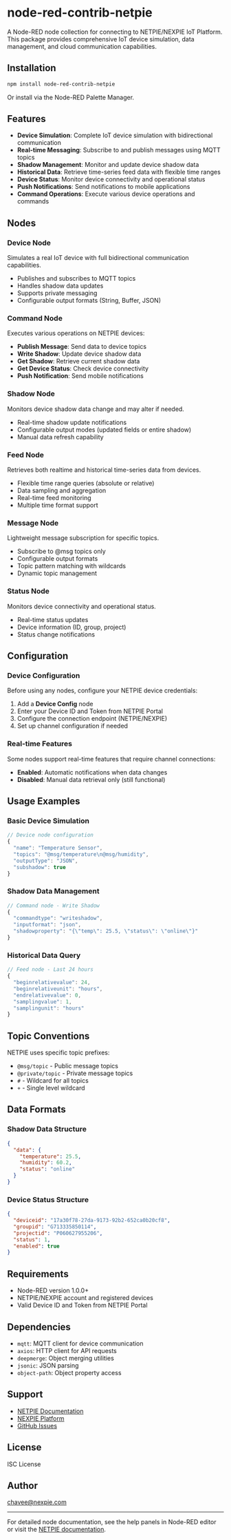 # node-red-contrib-netpie

A Node-RED node collection for connecting to NETPIE/NEXPIE IoT Platform. This package provides comprehensive IoT device simulation, data management, and cloud communication capabilities.

## Installation

```bash
npm install node-red-contrib-netpie
```

Or install via the Node-RED Palette Manager.

## Features

- **Device Simulation**: Complete IoT device simulation with bidirectional communication
- **Real-time Messaging**: Subscribe to and publish messages using MQTT topics
- **Shadow Management**: Monitor and update device shadow data  
- **Historical Data**: Retrieve time-series feed data with flexible time ranges
- **Device Status**: Monitor device connectivity and operational status
- **Push Notifications**: Send notifications to mobile applications
- **Command Operations**: Execute various device operations and commands

## Nodes

### Device Node
Simulates a real IoT device with full bidirectional communication capabilities.
- Publishes and subscribes to MQTT topics
- Handles shadow data updates
- Supports private messaging
- Configurable output formats (String, Buffer, JSON)

### Command Node  
Executes various operations on NETPIE devices:
- **Publish Message**: Send data to device topics
- **Write Shadow**: Update device shadow data
- **Get Shadow**: Retrieve current shadow data
- **Get Device Status**: Check device connectivity
- **Push Notification**: Send mobile notifications

### Shadow Node
Monitors device shadow data change and may alter if needed.
- Real-time shadow update notifications
- Configurable output modes (updated fields or entire shadow)
- Manual data refresh capability

### Feed Node
Retrieves both realtime and historical time-series data from devices.
- Flexible time range queries (absolute or relative)
- Data sampling and aggregation
- Real-time feed monitoring
- Multiple time format support

### Message Node
Lightweight message subscription for specific topics.
- Subscribe to @msg topics only
- Configurable output formats
- Topic pattern matching with wildcards
- Dynamic topic management

### Status Node
Monitors device connectivity and operational status.
- Real-time status updates
- Device information (ID, group, project)
- Status change notifications

## Configuration

### Device Configuration
Before using any nodes, configure your NETPIE device credentials:

1. Add a **Device Config** node
2. Enter your Device ID and Token from NETPIE Portal
3. Configure the connection endpoint (NETPIE/NEXPIE)
4. Set up channel configuration if needed

### Real-time Features
Some nodes support real-time features that require channel connections:
- **Enabled**: Automatic notifications when data changes
- **Disabled**: Manual data retrieval only (still functional)

## Usage Examples

### Basic Device Simulation
```javascript
// Device node configuration
{
  "name": "Temperature Sensor",
  "topics": "@msg/temperature\n@msg/humidity",
  "outputType": "JSON",
  "subshadow": true
}
```

### Shadow Data Management
```javascript
// Command node - Write Shadow
{
  "commandtype": "writeshadow",
  "inputformat": "json",
  "shadowproperty": "{\"temp\": 25.5, \"status\": \"online\"}"
}
```

### Historical Data Query
```javascript
// Feed node - Last 24 hours
{
  "beginrelativevalue": 24,
  "beginrelativeunit": "hours", 
  "endrelativevalue": 0,
  "samplingvalue": 1,
  "samplingunit": "hours"
}
```

## Topic Conventions

NETPIE uses specific topic prefixes:
- `@msg/topic` - Public message topics
- `@private/topic` - Private message topics  
- `#` - Wildcard for all topics
- `+` - Single level wildcard

## Data Formats

### Shadow Data Structure
```json
{
  "data": {
    "temperature": 25.5,
    "humidity": 60.2,
    "status": "online"
  }
}
```

### Device Status Structure
```json
{
  "deviceid": "17a30f78-27da-9173-92b2-652ca0b20cf8",
  "groupid": "G713335850114", 
  "projectid": "P060627955206",
  "status": 1,
  "enabled": true
}
```

## Requirements

- Node-RED version 1.0.0+
- NETPIE/NEXPIE account and registered devices
- Valid Device ID and Token from NETPIE Portal

## Dependencies

- `mqtt`: MQTT client for device communication
- `axios`: HTTP client for API requests
- `deepmerge`: Object merging utilities
- `jsonic`: JSON parsing
- `object-path`: Object property access

## Support

- [NETPIE Documentation](https://docs.netpie.io/)
- [NEXPIE Platform](https://nexpie.io/)
- [GitHub Issues](https://github.com/chavee/node-red-contrib-netpie/issues)

## License

ISC License

## Author

chavee@nexpie.com

---

For detailed node documentation, see the help panels in Node-RED editor or visit the [NETPIE documentation](https://docs.netpie.io/).